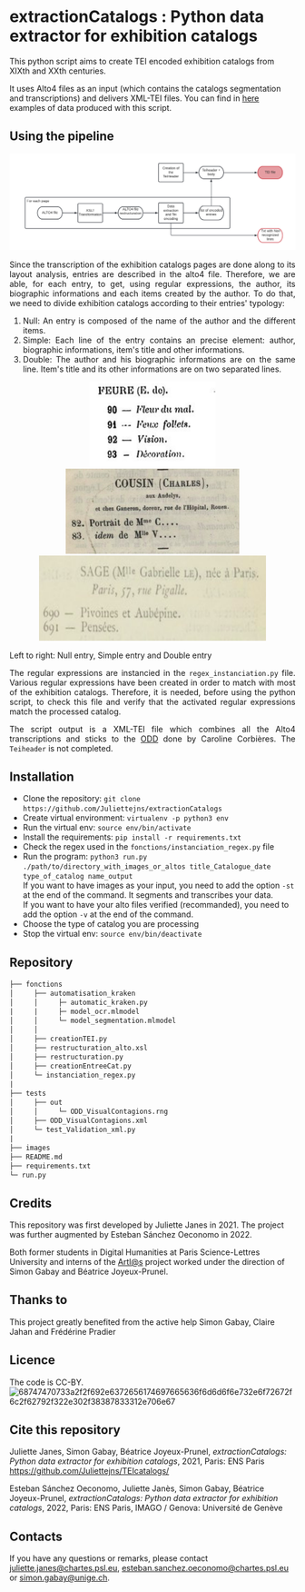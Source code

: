# extractionCatalogs : Python data extractor for exhibition catalogs

This python script aims to create TEI encoded exhibition catalogs from XIXth and XXth centuries.

It uses Alto4 files as an input (which contains the catalogs segmentation and transcriptions) and delivers XML-TEI files. 
You can find in [here](https://github.com/Juliettejns/TEIcatalogs) examples of data produced with this script.

## Using the pipeline
<div align="justify">
   
   <p class="float" align="center">
      <img src="images/pipeline_extraction.png"/>
   </p>
   
   Since the transcription of the exhibition catalogs pages are done along to its layout analysis, entries are described in the alto4 file. Therefore, we are able, for each entry, to get, using regular expressions, the author, its biographic informations and each items created by the author. To do that, we need to divide exhibition catalogs according to their entries' typology: 

   
   1. Null: An entry is composed of the name of the author and the different items.<br/>
   2. Simple: Each line of the entry contains an precise element: author, biographic informations, item's title and other informations.<br/>
   3. Double: The author and his biographic informations are on the same line. Item's title and its other informations are on two separated lines.<br/>

   <p class="float" align="center">
      <img src="images/entree_nulle.png" height="150"/>
      <img src="images/Exemple_Entree_Simple.png" height="150"/>
      <img src="images/Exemple_Entree_Double.png" height="150" width="400"/>
   </p>
Left to right: Null entry, Simple entry and Double entry
   <br/>
   
The regular expressions are instancied in the ```regex_instanciation.py``` file. Various regular expressions have been created in order to match with most of the exhibition catalogs. Therefore, it is needed, before using the python script, to check this file and verify that the activated regular expressions match the processed catalog.
   
The script output is a XML-TEI file which combines all the Alto4 transcriptions and sticks to the [ODD](https://github.com/carolinecorbieres/ArtlasCatalogues/blob/master/5_ImproveGROBIDoutput/ODD/ODD_VisualContagions.xml) done by Caroline Corbières. The ```Teiheader``` is not completed. 
   

</div>
 
## Installation
  - Clone the repository: ```git clone https://github.com/Juliettejns/extractionCatalogs```
  - Create virtual environment: ```virtualenv -p python3 env```
  - Run the virtual env: ```source env/bin/activate```
  - Install the requirements: ```pip install -r requirements.txt```
  - Check the regex used in the `fonctions/instanciation_regex.py` file
  - Run the program: `python3 run.py ./path/to/directory_with_images_or_altos title_Catalogue_date type_of_catalog name_output`</br>
If you want to have images as your input, you need to add the option `-st` at the end of the command. It segments and transcribes your data.</br>
If you want to have your alto files verified (recommanded), you need to add the option `-v` at the end of the command.
  - Choose the type of catalog you are processing
  - Stop the virtual env: ```source env/bin/deactivate```

## Repository

```
├── fonctions
│     ├── automatisation_kraken
│     │     ├─ automatic_kraken.py
|     |     ├─ model_ocr.mlmodel
│     │     └─ model_segmentation.mlmodel
│     │ 
│     ├── creationTEI.py
│     ├── restructuration_alto.xsl
│     ├── restructuration.py
│     ├── creationEntreeCat.py
│     └─ instanciation_regex.py
|
├── tests
│     ├── out
│     │     └─ ODD_VisualContagions.rng
│     ├── ODD_VisualContagions.xml
│     └─ test_Validation_xml.py
|
├── images
├── README.md
├── requirements.txt
└─ run.py
```

## Credits
This repository was first developed by Juliette Janes in 2021. The project was further augmented by Esteban Sánchez Oeconomo in 2022.

Both former students in Digital Humanities at Paris Science-Lettres University and interns of the [Artl@s](https://artlas.huma-num.fr/fr/) 
project worked under the direction of Simon Gabay and Béatrice Joyeux-Prunel.

## Thanks to
This project greatly benefited from the active help Simon Gabay, Claire Jahan and Frédérine Pradier

## Licence
The code is CC-BY.</br>
![68747470733a2f2f692e6372656174697665636f6d6d6f6e732e6f72672f6c2f62792f322e302f38387833312e706e67](https://user-images.githubusercontent.com/56683417/115525743-a78d2400-a28f-11eb-8e45-4b6e3265a527.png)

## Cite this repository
Juliette Janes, Simon Gabay, Béatrice Joyeux-Prunel, _extractionCatalogs: Python data extractor for exhibition catalogs_, 2021, Paris: ENS Paris https://github.com/Juliettejns/TEIcatalogs/

Esteban Sánchez Oeconomo, Juliette Janès, Simon Gabay, Béatrice Joyeux-Prunel, _extractionCatalogs: Python data extractor for exhibition catalogs_, 2022, Paris: ENS Paris, IMAGO / Genova: Université de Genève


## Contacts
If you have any questions or remarks, please contact juliette.janes@chartes.psl.eu, esteban.sanchez.oeconomo@chartes.psl.eu or simon.gabay@unige.ch.

